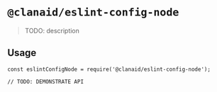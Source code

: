 # `@clanaid/eslint-config-node`

> TODO: description

## Usage

```
const eslintConfigNode = require('@clanaid/eslint-config-node');

// TODO: DEMONSTRATE API
```
